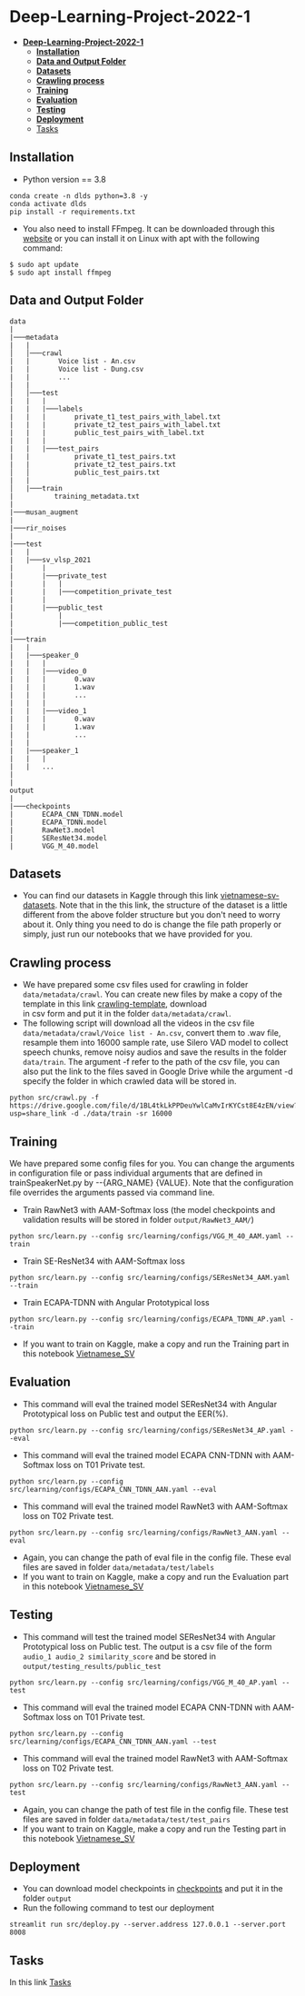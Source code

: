 # **Deep-Learning-Project-2022-1**

- [**Deep-Learning-Project-2022-1**](#deep-learning-project-2022-1)
  - [**Installation**](#installation)
  - [**Data and Output Folder**](#data-and-output-folder)
  - [**Datasets**](#datasets)
  - [**Crawling process**](#crawling-process)
  - [**Training**](#training)
  - [**Evaluation**](#evaluation)
  - [**Testing**](#testing)
  - [**Deployment**](#deployment)
  - [Tasks](#tasks)


## **Installation**
- Python version == 3.8
```
conda create -n dlds python=3.8 -y
conda activate dlds
pip install -r requirements.txt
```
- You also need to install FFmpeg. It can be downloaded through this [website](https://ffmpeg.org/download.html) or you can install it on Linux with apt with the following command: 
```
$ sudo apt update
$ sudo apt install ffmpeg
```

## **Data and Output Folder**

```
data
|
|───metadata
|   |
│   │───crawl
|   |       Voice list - An.csv
|   |       Voice list - Dung.csv
|   |       ...
|   |    
│   │───test
|   |   |
|   |   |───labels
|   |   |       private_t1_test_pairs_with_label.txt
|   |   |       private_t2_test_pairs_with_label.txt
|   |   |       public_test_pairs_with_label.txt
|   |   |
|   |   |───test_pairs
|   |           private_t1_test_pairs.txt 
|   |           private_t2_test_pairs.txt
│   │           public_test_pairs.txt
|   |   
│   |───train
|          training_metadata.txt
|
|───musan_augment
|
|───rir_noises
|
|───test
|   |
|   |───sv_vlsp_2021
|       |
|       |───private_test
|       |   |
|       |   |───competition_private_test
|       |
|       |───public_test
|           |
|           |───competition_public_test
|   
|───train
|   |
|   |───speaker_0
|   |   |
|   |   |───video_0
|   |   |       0.wav
|   |   |       1.wav
|   |   |       ...
|   |   |
|   |   |───video_1
|   |   |       0.wav
|   |   |       1.wav
|   |           ...
|   |
|   |───speaker_1
|   |   |
|   |   ...
|
|
output
|
|───checkpoints
|       ECAPA_CNN_TDNN.model
|       ECAPA_TDNN.model
|       RawNet3.model
|       SEResNet34.model
|       VGG_M_40.model

```

## **Datasets**
- You can find our datasets in Kaggle through this link [vietnamese-sv-datasets](https://www.kaggle.com/datasets/dungnasa10/vietnamese-speaker-verification). Note that in the this link, the structure of the dataset is a little different from the above folder structure but you don't need to worry about it. Only thing you need to do is change the file path properly or simply, just run our notebooks that we have provided for you.

## **Crawling process**
- We have prepared some csv files used for crawling in folder ```data/metadata/crawl```. You can create new files by make a copy of the template in this link [crawling-template](https://docs.google.com/spreadsheets/d/1z6By1Umim0xpomV0HyC4wG16B0KSKC2eGPobDzPrCbg/edit?usp=sharing), download  
in csv form and put it in the folder ```data/metadata/crawl```. 
- The following script will download all the videos in the csv file ```data/metadata/crawl/Voice list - An.csv```, convert them to .wav file, resample them into 16000 sample rate, use Silero VAD model to collect speech chunks, remove noisy audios and save the results in the folder ```data/train```. The argument -f refer to the path of the csv file, you can also put the link to the files saved in Google Drive while the argument -d specify the folder in which crawled data will be stored in.
```
python src/crawl.py -f https://drive.google.com/file/d/1BL4tkLkPPDeuYwlCaMvIrKYCst8E4zEN/view?usp=share_link -d ./data/train -sr 16000
```

## **Training**
We have prepared some config files for you. You can change the arguments in configuration file or pass individual arguments that are defined in trainSpeakerNet.py by --{ARG_NAME} {VALUE}. Note that the configuration file overrides the arguments passed via command line.

- Train RawNet3 with AAM-Softmax loss (the model checkpoints and validation results will be stored in folder ```output/RawNet3_AAM/```)
```
python src/learn.py --config src/learning/configs/VGG_M_40_AAM.yaml --train
```
- Train SE-ResNet34 with AAM-Softmax loss
```
python src/learn.py --config src/learning/configs/SEResNet34_AAM.yaml --train
```
- Train ECAPA-TDNN with Angular Prototypical loss
```
python src/learn.py --config src/learning/configs/ECAPA_TDNN_AP.yaml --train
```
- If you want to train on Kaggle, make a copy and run the Training part in this notebook [Vietnamese_SV](https://www.kaggle.com/code/dungnasa10/train-sv?scriptVersionId=115057715)

## **Evaluation**
- This command will eval the trained model SEResNet34 with Angular Prototypical loss on Public test and output the EER(%).
```
python src/learn.py --config src/learning/configs/SEResNet34_AP.yaml --eval
```
- This command will eval the trained model ECAPA CNN-TDNN with AAM-Softmax loss on T01 Private test.
```
python src/learn.py --config src/learning/configs/ECAPA_CNN_TDNN_AAN.yaml --eval
```
- This command will eval the trained model RawNet3 with AAM-Softmax loss on T02 Private test.
```
python src/learn.py --config src/learning/configs/RawNet3_AAN.yaml --eval
```
- Again, you can change the path of eval file in the config file. These eval files are saved in folder ```data/metadata/test/labels```
- If you want to train on Kaggle, make a copy and run the Evaluation part in this notebook [Vietnamese_SV](https://www.kaggle.com/code/dungnasa10/train-sv?scriptVersionId=115057715)

## **Testing**
- This command will test the trained model SEResNet34 with Angular Prototypical loss on Public test. The output is a csv file of the form ```audio_1 audio_2 similarity_score``` and be stored in ```output/testing_results/public_test```
```
python src/learn.py --config src/learning/configs/VGG_M_40_AP.yaml --test
```
- This command will eval the trained model ECAPA CNN-TDNN with AAM-Softmax loss on T01 Private test.
```
python src/learn.py --config src/learning/configs/ECAPA_CNN_TDNN_AAN.yaml --test
```
- This command will eval the trained model RawNet3 with AAM-Softmax loss on T02 Private test.
```
python src/learn.py --config src/learning/configs/RawNet3_AAN.yaml --test
```
- Again, you can change the path of test file in the config file. These test files are saved in folder ```data/metadata/test/test_pairs```
- If you want to train on Kaggle, make a copy and run the Testing part in this notebook [Vietnamese_SV](https://www.kaggle.com/code/dungnasa10/train-sv?scriptVersionId=115057715)

## **Deployment**
- You can download model checkpoints in [checkpoints](https://drive.google.com/drive/folders/1NQD_znYfCGELMoqavFcM0scBurlDcxjh) and put it in the folder ```output```
- Run the following command to test our deployment
```
streamlit run src/deploy.py --server.address 127.0.0.1 --server.port 8008
```

## Tasks
In this link [Tasks](https://docs.google.com/spreadsheets/d/1hwrZj654uYwo2FODcguMOOvoCSDyrVHt/edit#gid=2118221502)